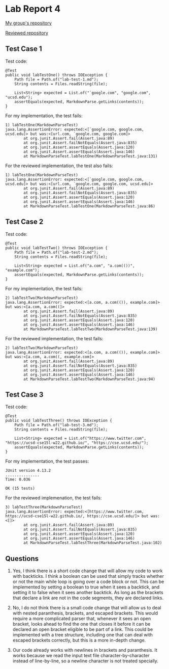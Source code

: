 # Lab Report 4

[My group's repository](https://github.com/vs2961/markdown-parse)

[Reviewed repository](https://github.com/CatFish47/markdown-parse)

## Test Case 1

Test code:
```
@Test
public void labTestOne() throws IOException {
    Path file = Path.of("lab-test-1.md");
    String contents = Files.readString(file);

    List<String> expected = List.of("`google.com", "google.com", "ucsd.edu");
    assertEquals(expected, MarkdownParse.getLinks(contents));
}
```

For my implementation, the test fails:
```
1) labTestOne(MarkdownParseTest)
java.lang.AssertionError: expected:<[`google.com, google.com, ucsd.edu]> but was:<[url.com, `google.com, google.com]>
        at org.junit.Assert.fail(Assert.java:89)
        at org.junit.Assert.failNotEquals(Assert.java:835)
        at org.junit.Assert.assertEquals(Assert.java:120)
        at org.junit.Assert.assertEquals(Assert.java:146)
        at MarkdownParseTest.labTestOne(MarkdownParseTest.java:131)
```

For the reviewed implementation, the test also fails:
```
1) labTestOne(MarkdownParseTest)
java.lang.AssertionError: expected:<[`google.com, google.com, ucsd.edu]> but was:<[url.com, `google.com, google.com, ucsd.edu]>
        at org.junit.Assert.fail(Assert.java:89)
        at org.junit.Assert.failNotEquals(Assert.java:835)
        at org.junit.Assert.assertEquals(Assert.java:120)
        at org.junit.Assert.assertEquals(Assert.java:146)
        at MarkdownParseTest.labTestOne(MarkdownParseTest.java:86)
```

## Test Case 2

Test code:
```
@Test
public void labTestTwo() throws IOException {
    Path file = Path.of("lab-test-2.md");
    String contents = Files.readString(file);

    List<String> expected = List.of("a.com", "a.com(())", "example.com");
    assertEquals(expected, MarkdownParse.getLinks(contents));
}
```

For my implementation, the test fails:
```
2) labTestTwo(MarkdownParseTest)
java.lang.AssertionError: expected:<[a.com, a.com(()), example.com]> but was:<[a.com, a.com((]>
        at org.junit.Assert.fail(Assert.java:89)
        at org.junit.Assert.failNotEquals(Assert.java:835)
        at org.junit.Assert.assertEquals(Assert.java:120)
        at org.junit.Assert.assertEquals(Assert.java:146)
        at MarkdownParseTest.labTestTwo(MarkdownParseTest.java:139)
```

For the reviewed implementation, the test fails:
```
2) labTestTwo(MarkdownParseTest)
java.lang.AssertionError: expected:<[a.com, a.com(()), example.com]> but was:<[a.com, a.com((, example.com]>
        at org.junit.Assert.fail(Assert.java:89)
        at org.junit.Assert.failNotEquals(Assert.java:835)
        at org.junit.Assert.assertEquals(Assert.java:120)
        at org.junit.Assert.assertEquals(Assert.java:146)
        at MarkdownParseTest.labTestTwo(MarkdownParseTest.java:94)
```

## Test Case 3

Test code:
```
@Test
public void labTestThree() throws IOException {
    Path file = Path.of("lab-test-3.md");
    String contents = Files.readString(file);

    List<String> expected = List.of("https://www.twitter.com", "https://ucsd-cse15l-w22.github.io/", "https://cse.ucsd.edu/");
    assertEquals(expected, MarkdownParse.getLinks(contents));
}
```

For my implementation, the test passes:
```
JUnit version 4.13.2
...............
Time: 0.036

OK (15 tests)
```

For the reviewed implemenation, the test fails:
```
3) labTestThree(MarkdownParseTest)
java.lang.AssertionError: expected:<[https://www.twitter.com, https://ucsd-cse15l-w22.github.io/, https://cse.ucsd.edu/]> but was:<[]>
        at org.junit.Assert.fail(Assert.java:89)
        at org.junit.Assert.failNotEquals(Assert.java:835)
        at org.junit.Assert.assertEquals(Assert.java:120)
        at org.junit.Assert.assertEquals(Assert.java:146)
        at MarkdownParseTest.labTestThree(MarkdownParseTest.java:102)
```

## Questions

1. Yes, I think there is a short code change that will allow my code to work with backticks. I think a boolean can be used that simply tracks whether or not the main while loop is going over a code block or not. This can be implemented by setting a boolean to true when it sees a  backtick, and setting it to false when it sees another backtick. As long as the brackets that declare a link are not in the code segments, they are declared links.

2. No, I do not think there is a small code change that will allow us to deal with nested paranthesis, brackets, and escaped brackets. This would require a more complicated parser that, whenever it sees an open bracket, looks ahead to find the one that closes it before it can be declared an open bracket eligible to be part of a link. This could be implemented with a tree structure, including one that can deal with escaped brackets correctly, but this is a more in-depth change.

3. Our code already works with newlines in brackets and paranthesis. It works because we read the input text file character-by-character instead of line-by-line, so a newline character is not treated specially.